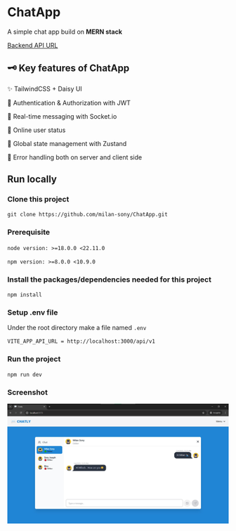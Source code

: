 # ChatApp

A simple chat app build on **MERN stack**

[Backend API URL](https://github.com/milan-sony/api_chatapp)

## 🗝 Key features of ChatApp

✨ TailwindCSS + Daisy UI

🔐 Authentication & Authorization with JWT

💬 Real-time messaging with Socket.io

🚀 Online user status

🔗 Global state management with Zustand

🐞 Error handling both on server and client side

## Run locally

### Clone this project

```
git clone https://github.com/milan-sony/ChatApp.git
```

### Prerequisite

`node version: >=18.0.0 <22.11.0`

`npm version: >=8.0.0 <10.9.0`

### Install the packages/dependencies needed for this project

```
npm install
```

### Setup .env file

Under the root directory make a file named `.env`

```
VITE_APP_API_URL = http://localhost:3000/api/v1
```

### Run the project

```
npm run dev
```

### Screenshot

<img src="./Chat.jpg" alt="screenshot"/>
